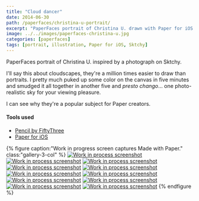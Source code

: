 ```yaml
---
title: "Cloud dancer"
date: 2014-06-30
path: /paperfaces/christina-u-portrait/
excerpt: "PaperFaces portrait of Christina U. drawn with Paper for iOS on an iPad."
image: ../../images/paperfaces-christina-u.jpg
categories: [paperfaces]
tags: [portrait, illustration, Paper for iOS, Sktchy]
---
```


PaperFaces portrait of Christina U. inspired by a photograph on Sktchy.

I'll say this about cloudscapes, they're a million times easier to draw than portraits. I pretty much puked up some color on the canvas in five minutes and smudged it all together in another five and *presto chango*… one photo-realistic sky for your viewing pleasure.

I can see why they're a popular subject for Paper creators.

#### Tools used

- [Pencil by FiftyThree](https://www.amazon.com/FiftyThree-Digital-Stylus-Pencil-iPhone/dp/B01JJBUYR4/ref=as_li_ss_tl?keywords=pencil+53&qid=1550586265&s=gateway&sr=8-3&linkCode=ll1&tag=mademist-20&linkId=0134793cb840affff60f2e45a7f64678&language=en_US)
- [Paper for iOS](https://paper.bywetransfer.com/)

{% figure caption:"Work in progress screen captures Made with Paper." class:"gallery-3-col" %}
[![Work in process screenshot](../../images/paperfaces-christina-u-process-1-600.jpg)](../../images/paperfaces-christina-u-process-1-lg.jpg) [![Work in process screenshot](../../images/paperfaces-christina-u-process-2-600.jpg)](../../images/paperfaces-christina-u-process-2-lg.jpg) [![Work in process screenshot](../../images/paperfaces-christina-u-process-3-600.jpg)](../../images/paperfaces-christina-u-process-3-lg.jpg) [![Work in process screenshot](../../images/paperfaces-christina-u-process-4-600.jpg)](../../images/paperfaces-christina-u-process-4-lg.jpg) [![Work in process screenshot](../../images/paperfaces-christina-u-process-5-600.jpg)](../../images/paperfaces-christina-u-process-5-lg.jpg) [![Work in process screenshot](../../images/paperfaces-christina-u-process-6-600.jpg)](../../images/paperfaces-christina-u-process-6-lg.jpg) [![Work in process screenshot](../../images/paperfaces-christina-u-process-7-600.jpg)](../../images/paperfaces-christina-u-process-7-lg.jpg) [![Work in process screenshot](../../images/paperfaces-christina-u-process-8-600.jpg)](../../images/paperfaces-christina-u-process-8-lg.jpg) [![Work in process screenshot](../../images/paperfaces-christina-u-process-9-600.jpg)](../../images/paperfaces-christina-u-process-9-lg.jpg) [![Work in process screenshot](../../images/paperfaces-christina-u-process-10-600.jpg)](../../images/paperfaces-christina-u-process-10-lg.jpg) [![Work in process screenshot](../../images/paperfaces-christina-u-process-11-600.jpg)](../../images/paperfaces-christina-u-process-11-lg.jpg)
{% endfigure %}
